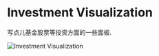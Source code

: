 # Investment Visualization

写点儿基金股票等投资方面的一些面板.

![Investment Visualization](https://edge.yancey.app/beg/yja1inuk-1655039562059.jpg)
